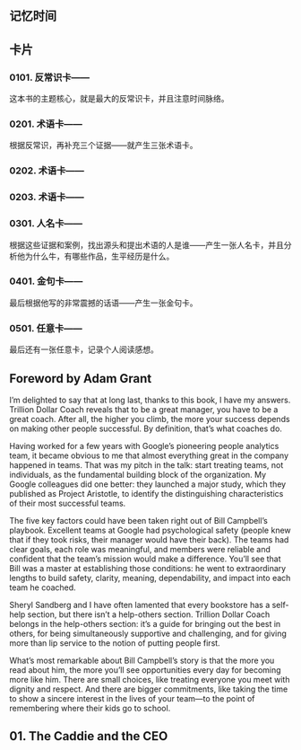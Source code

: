 ## 记忆时间

## 卡片

### 0101. 反常识卡——

这本书的主题核心，就是最大的反常识卡，并且注意时间脉络。

### 0201. 术语卡——

根据反常识，再补充三个证据——就产生三张术语卡。

### 0202. 术语卡——

### 0203. 术语卡——

### 0301. 人名卡——

根据这些证据和案例，找出源头和提出术语的人是谁——产生一张人名卡，并且分析他为什么牛，有哪些作品，生平经历是什么。

### 0401. 金句卡——

最后根据他写的非常震撼的话语——产生一张金句卡。

### 0501. 任意卡——

最后还有一张任意卡，记录个人阅读感想。

## Foreword by Adam Grant

I’m delighted to say that at long last, thanks to this book, I have my answers. Trillion Dollar Coach reveals that to be a great manager, you have to be a great coach. After all, the higher you climb, the more your success depends on making other people successful. By definition, that’s what coaches do.

Having worked for a few years with Google’s pioneering people analytics team, it became obvious to me that almost everything great in the company happened in teams. That was my pitch in the talk: start treating teams, not individuals, as the fundamental building block of the organization. My Google colleagues did one better: they launched a major study, which they published as Project Aristotle, to identify the distinguishing characteristics of their most successful teams.

The five key factors could have been taken right out of Bill Campbell’s playbook. Excellent teams at Google had psychological safety (people knew that if they took risks, their manager would have their back). The teams had clear goals, each role was meaningful, and members were reliable and confident that the team’s mission would make a difference. You’ll see that Bill was a master at establishing those conditions: he went to extraordinary lengths to build safety, clarity, meaning, dependability, and impact into each team he coached.

Sheryl Sandberg and I have often lamented that every bookstore has a self-help section, but there isn’t a help-others section. Trillion Dollar Coach belongs in the help-others section: it’s a guide for bringing out the best in others, for being simultaneously supportive and challenging, and for giving more than lip service to the notion of putting people first.

What’s most remarkable about Bill Campbell’s story is that the more you read about him, the more you’ll see opportunities every day for becoming more like him. There are small choices, like treating everyone you meet with dignity and respect. And there are bigger commitments, like taking the time to show a sincere interest in the lives of your team—to the point of remembering where their kids go to school.

## 01. The Caddie and the CEO


